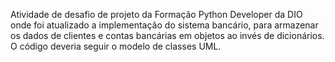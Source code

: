 Atividade de desafio de projeto da Formação Python Developer da DIO onde foi atualizado a implementação do sistema bancário, para armazenar os dados de clientes e contas bancárias em objetos ao invés de dicionários. O código deveria seguir o modelo de classes UML.
